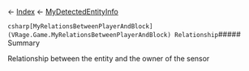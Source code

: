 ← [Index](Api-Index) ← [MyDetectedEntityInfo](Sandbox.ModAPI.Ingame.MyDetectedEntityInfo)

```csharp[MyRelationsBetweenPlayerAndBlock](VRage.Game.MyRelationsBetweenPlayerAndBlock) Relationship```##### Summary

Relationship between the entity and the owner of the sensor

